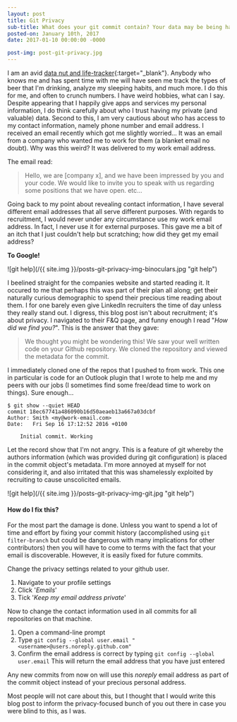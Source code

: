 ```yaml
---
layout: post
title: Git Privacy
sub-title: What does your git commit contain? Your data may be being harvested
posted-on: January 10th, 2017
date: 2017-01-10 00:00:00 -0000

post-img: post-git-privacy.jpg 
---
```


I am an avid [data nut and life-tracker](http://smittey.co.uk/datarize-my-life/){:target="_blank"}. Anybody who knows me and has spent time with me will have seen me track the types of beer that I'm drinking, analyze my sleeping habits, and much more. I do this for me, and often to crunch numbers. I have weird hobbies, what can I say. Despite appearing that I happily give apps and services my personal information, I do think carefully about who I trust having my private (and valuable) data. Second to this, I am very cautious about who has access to my contact information, namely phone number and email address. I received an email recently which got me slightly worried... It was an email from a company who wanted me to work for them (a blanket email no doubt). Why was this weird? It was delivered to my work email address.

The email read:

> Hello, we are [company x], and we have been impressed by you and your code. We would like to invite you to speak with us regarding some positions that we have open. etc...

Going back to my point about revealing contact information, I have several different email addresses that all serve different purposes. With regards to recruitment, I would never under any circumstance use my work email address. In fact, I never use it for external purposes. This gave me a bit of an itch that I just couldn't help but scratching; how did they get my email address?

**To Google!**

![git help](/{{ site.img }}/posts-git-privacy-img-binoculars.jpg "git help")


I beelined straight for the companies website and started reading it. It occured to me that perhaps this was part of their plan all along; get their naturally curious demographic to spend their precious time reading about them. I for one barely even give LinkedIn recruiters the time of day unless they really stand out. I digress, this blog post isn't about recruitment; it's about privacy. I navigated to their F&Q page, and funny enough I read "_How did we find you?_". This is the answer that they gave:

>We thought you might be wondering this! We saw your well written code on your Github repository. We cloned the repository and viewed the metadata for the commit.

I immediately cloned one of the repos that I pushed to from work. This one in particular is code for an Outlook plugin that I wrote to help me and my peers with our jobs (I sometimes find some free/dead time to work on things). Sure enough...


```
$ git show --quiet HEAD
commit 18ec67741a486090b16d50aeaeb13a667a03dcbf
Author: Smith <my@work-email.com>
Date:   Fri Sep 16 17:12:52 2016 +0100

    Initial commit. Working

```

Let the record show that I'm not angry. This is a feature of git whereby the authors information (which was provided during git configuration) is placed in the commit object's metadata. I'm more annoyed at myself for not considering it, and also irritated that this was shamelessly exploited by recruiting to cause unscolicited emails.

![git help](/{{ site.img }}/posts-git-privacy-img-git.jpg "git help")

#### How do I fix this?

For the most part the damage is done. Unless you want to spend a lot of time and effort by fixing your commit history (accomplished using `git filter-branch` but could be dangerous with many implications for other contributors) then you will have to come to terms with the fact that your email is discoverable. However, it is easily fixed for future commits.

Change the privacy settings related to your github user.

1. Navigate to your profile settings
2. Click '_Emails_'
3. Tick '_Keep my email address private_'

Now to change the contact information used in all commits for all repositories on that machine.

1. Open a command-line prompt
2. Type `git config --global user.email "<username>@users.noreply.github.com"`
3. Confirm the email address is correct by typing `git config --global user.email` This will return the email address that you have just entered

Any new commits from now on will use this _noreply_ email address as part of the commit object instead of your precious personal address.

Most people will not care about this, but I thought that I would write this blog post to inform the privacy-focused bunch of you out there in case you were blind to this, as I was.
